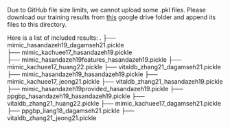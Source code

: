 Due to GitHub file size limits, we cannot upload some .pkl files. Please download our training results from [this](https://drive.google.com/drive/folders/17QjcAhC1HLuzE5TLjn57yZitRmoBrWAc?usp=sharing) google drive folder and append its files to this directory.

Here is a list of included results:
.
├── mimic_hasandazeh19_dagamseh21.pickle        
├── mimic_kachuee17_hasandazeh19.pickle     
├── mimic_hasandazeh19features_hasandazeh19.pickle
├── mimic_kachuee17_huang22.pickle
├── vitaldb_zhang21_dagamseh21.pickle
├── mimic_hasandazeh19_hasandazeh19.pickle
├── mimic_kachuee17_jeong21.pickle
├── vitaldb_zhang21_hasandazeh19.pickle
├── mimic_hasandazeh19provided_hasandazeh19.pickle
├── ppgbp_hasandazeh19_hasandazeh19.pickle
├── vitaldb_zhang21_huang22.pickle
├── mimic_kachuee17_dagamseh21.pickle
├── ppgbp_liang18_dagamseh21.pickle
├── vitaldb_zhang21_jeong21.pickle